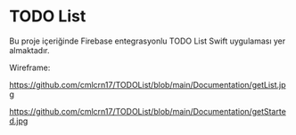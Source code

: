 # TODO List

Bu proje içeriğinde Firebase entegrasyonlu TODO List Swift uygulaması yer almaktadır.

Wireframe: 

https://github.com/cmlcrn17/TODOList/blob/main/Documentation/getList.jpg

https://github.com/cmlcrn17/TODOList/blob/main/Documentation/getStarted.jpg
